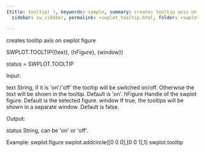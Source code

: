 ```yaml
---
{title: tooltip( ), keywords: sample, summary: creates tooltip axis on swplot figure,
  sidebar: sw_sidebar, permalink: +swplot_tooltip.html, folder: +swplot, mathjax: 'true'}

---
```

  creates tooltip axis on swplot figure
 
  SWPLOT.TOOLTIP({text}, {hFigure}, {window})
 
  status = SWPLOT.TOOLTIP
 
  Input:
 
  text          String, if it is 'on'/'off' the tooltip will be switched
                on/off. Otherwise the text will be shown in the tooltip.
                Default is 'on'.
  hFigure       Handle of the swplot figure. Default is the selected
                figure.
  window        If true, the tooltips will be shown in a separate window.
                Default is false.
 
  Output:
 
  status        String, can be 'on' or 'off'.
 
  Example:
    swplot.figure
    swplot.addcircle([0 0 0],[0 0 1],1)
    swplot.tooltip
 
